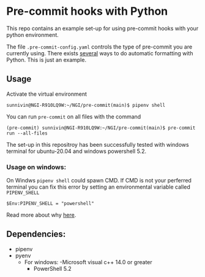 # Pre-commit hooks with Python

This repo contains an example set-up for using pre-commit hooks with your python environment.

The file `.pre-commit-config.yaml` controls the type of pre-commit you are currently using. There exists [several](https://towardsdatascience.com/pre-commit-hooks-you-must-know-ff247f5feb7e) ways to do automatic formatting with Python. This is just an example.

## Usage

Activate the virtual environment

```
sunnivin@NGI-R910LQ9W:~/NGI/pre-commit(main)$ pipenv shell
```

You can run `pre-commit` on all files with the command

```
(pre-commit) sunnivin@NGI-R910LQ9W:~/NGI/pre-commit(main)$ pre-commit run --all-files
```

The set-up in this repositroy has been successfully tested with windows terminal for ubuntu-20.04 and windows powershell 5.2.

### Usage on windows: 
On Windws `pipenv shell` could spawn CMD. If CMD is not your perferred terminal you can fix this error by setting an environmental variable called `PIPENV_SHELL`
```
$Env:PIPENV_SHELL = "powershell"
```
Read more about why [here](https://github.com/pypa/pipenv/issues/4264).

## Dependencies:
- pipenv
- pyenv
    - For windows: 
        -Microsoft visual c++ 14.0 or greater
        - PowerShell 5.2 
